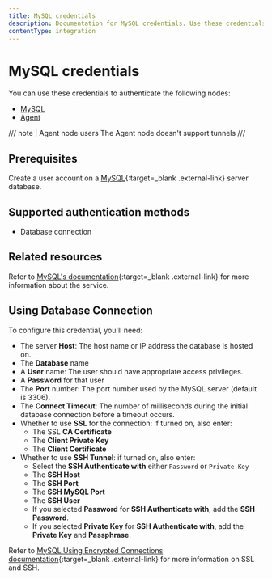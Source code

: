 ```yaml
---
title: MySQL credentials
description: Documentation for MySQL credentials. Use these credentials to authenticate MySQL in n8n, a workflow automation platform.
contentType: integration
---
```


# MySQL credentials

You can use these credentials to authenticate the following nodes:

- [MySQL](/integrations/builtin/app-nodes/n8n-nodes-base.mysql/)
- [Agent](/integrations/builtin/cluster-nodes/root-nodes/n8n-nodes-langchain.agent)

/// note | Agent node users
The Agent node doesn't support tunnels
///

## Prerequisites

Create a user account on a [MySQL](https://www.mysql.com/){:target=_blank .external-link} server database.

## Supported authentication methods

- Database connection

## Related resources

Refer to [MySQL's documentation](https://dev.mysql.com/doc/refman/8.3/en/){:target=_blank .external-link} for more information about the service.

## Using Database Connection

To configure this credential, you'll need:

- The server **Host**: The host name or IP address the database is hosted on.
- The **Database** name
- A **User** name: The user should have appropriate access privileges.
- A **Password** for that user
- The **Port** number: The port number used by the MySQL server (default is 3306).
- The **Connect Timeout**: The number of milliseconds during the initial database connection before a timeout occurs.
- Whether to use **SSL** for the connection: if turned on, also enter:
    - The SSL **CA Certificate**
    - The **Client Private Key**
    - The **Client Certificate**
- Whether to use **SSH Tunnel**: if turned on, also enter:
    - Select the **SSH Authenticate with** either `Password` or `Private Key`
    - The **SSH Host**
    - The **SSH Port**
    - The **SSH MySQL Port**
    - The **SSH User**
    - If you selected **Password** for **SSH Authenticate with**, add the **SSH Password**.
    - If you selected **Private Key** for **SSH Authenticate with**, add the **Private Key** and **Passphrase**.

Refer to [MySQL Using Encrypted Connections documentation](https://dev.mysql.com/doc/refman/8.0/en/encrypted-connections.html){:target=_blank .external-link} for more information on SSL and SSH.
